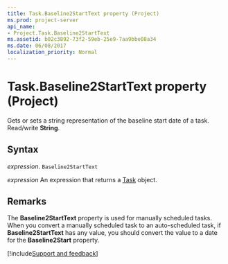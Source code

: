 ```yaml
---
title: Task.Baseline2StartText property (Project)
ms.prod: project-server
api_name:
- Project.Task.Baseline2StartText
ms.assetid: b02c3892-73f2-59eb-25e9-7aa9bbe08a34
ms.date: 06/08/2017
localization_priority: Normal
---
```



# Task.Baseline2StartText property (Project)

Gets or sets a string representation of the baseline start date of a task. Read/write  **String**.


## Syntax

_expression_. `Baseline2StartText`

 _expression_ An expression that returns a [Task](./Project.Task.md) object.


## Remarks

The  **Baseline2StartText** property is used for manually scheduled tasks. When you convert a manually scheduled task to an auto-scheduled task, if **Baseline2StartText** has any value, you should convert the value to a date for the **Baseline2Start** property.

[!include[Support and feedback](~/includes/feedback-boilerplate.md)]